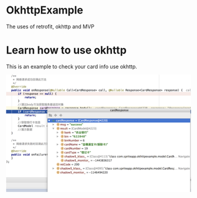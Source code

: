 # OkhttpExample
The uses of retrofit, okhttp and MVP

# Learn how to use okhttp
This is an example to check your card info use okhttp.

![](https://github.com/kuangxiaoguo0123/OkhttpExample/blob/master/screenshot/%E8%AF%B7%E6%B1%82%E7%BB%93%E6%9E%9C.png)
